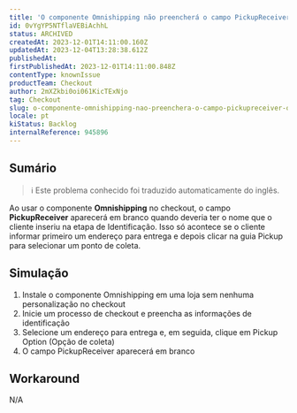 ```yaml
---
title: 'O componente Omnishipping não preencherá o campo PickupReceiver quando o cliente informar pela primeira vez um endereço para entrega'
id: 0vYgYP5NTflaVEBiAchhL
status: ARCHIVED
createdAt: 2023-12-01T14:11:00.160Z
updatedAt: 2023-12-04T13:28:38.612Z
publishedAt: 
firstPublishedAt: 2023-12-01T14:11:00.848Z
contentType: knownIssue
productTeam: Checkout
author: 2mXZkbi0oi061KicTExNjo
tag: Checkout
slug: o-componente-omnishipping-nao-preenchera-o-campo-pickupreceiver-quando-o-cliente-informar-pela-primeira-vez-um-endereco-para-entrega
locale: pt
kiStatus: Backlog
internalReference: 945896
---
```


## Sumário

>ℹ️ Este problema conhecido foi traduzido automaticamente do inglês.



Ao usar o componente **Omnishipping** no checkout, o campo **PickupReceiver** aparecerá em branco quando deveria ter o nome que o cliente inseriu na etapa de Identificação. Isso só acontece se o cliente informar primeiro um endereço para entrega e depois clicar na guia Pickup para selecionar um ponto de coleta.

## Simulação



1. Instale o componente Omnishipping em uma loja sem nenhuma personalização no checkout
2. Inicie um processo de checkout e preencha as informações de identificação
3. Selecione um endereço para entrega e, em seguida, clique em Pickup Option (Opção de coleta)
4. O campo PickupReceiver aparecerá em branco




## Workaround


N/A





